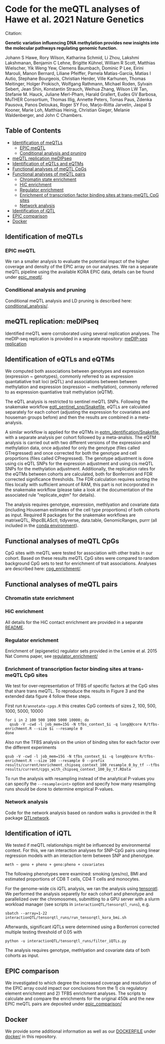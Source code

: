 # Code for the meQTL analyses of Hawe et al. 2021 Nature Genetics

Citation:

**Genetic variation influencing DNA methylation provides new insights into the molecular pathways regulating genomic function.**

Johann S Hawe, Rory Wilson, Katharina Schmid, Li Zhou, Lakshmi Lakshmanan, Benjamin C Lehne, Brigitte Kühnel, William R Scott, Matthias Wielscher, Yik Weng Yew, Clemens Baumbach, Dominic P Lee, Eirini Marouli, Manon Bernard, Liliane Pfeiffer, Pamela Matías-García, Matias I Autio, Stephane Bourgeois, Christian Herder, Ville Karhunen, Thomas Meitinger, Holger Prokisch, Wolfgang Rathmann, Michael Roden, Sylvain Sebert, Jean Shin, Konstantin Strauch, Weihua Zhang, Wilson LW Tan, Stefanie M. Hauck, Juliane Merl-Pham, Harald Grallert, Eudes GV Barbosa, MuTHER Consortium, Thomas Illig, Annette Peters, Tomas Paus, Zdenka Pausova, Panos Deloukas, Roger SY Foo, Marjo-Riitta Jarvelin, Jaspal S Kooner, Marie Loh, Matthias Heinig, Christian Gieger, Melanie Waldenberger, and John C Chambers.


## Table of Contents


   * [Identification of meQTLs](#identification-of-meqtls)
      * [EPIC meQTL](#epic-meqtl)
      * [Conditional analysis and pruning](#conditional-analysis-and-pruning)
   * [meQTL replication meDIPseq](#meqtl-replication-medipseq) 
   * [Identification of eQTLs and eQTMs](#identification-of-eqtls-and-eqtms)
   * [Functional analyses of meQTL CpGs](#functional-analyses-of-meqtl-cpgs)
   * [Functional analyses of meQTL pairs](#functional-analyses-of-meqtl-pairs)
      * [Chromatin state enrichment](#chromatin-state-enrichment)
      * [HiC enrichment](#hic-enrichment)
      * [Regulator enrichment](#regulator-enrichment)
      * [Enrichment of transcription factor binding sites at trans-meQTL CpG sites](#enrichment-of-transcription-factor-binding-sites-at-trans-meqtl-cpg-sites)
      * [Network analysis](#network-analysis)
   * [Identification of iQTL](#identification-of-iqtl)
   * [EPIC comparison](#epic-comparison)
   * [Docker](#docker)

## Identification of meQTLs

### EPIC meQTL

We ran a smaller analysis to evaluate the potential impact of the higher coverage and density of the EPIC array on our analyses.
We ran a separate meQTL pipeline using the available KORA EPIC data, details can be found under [epic_meqtl/](epic_meqtl/).

### Conditional analysis and pruning
Conditional meQTL analysis and LD pruning is described here: [conditional_analysis/](conditional_analysis/).

## meQTL replication: meDIPseq

Identified meQTL were corroborated using several replication analyses.
The meDIP-seq replcation is provided in a separate repository: [meDIP-seq replication](medipseq_replication/)

## Identification of eQTLs and eQTMs

We computed both associations between genotypes and expression (expression ~ genotypes), commonly referred to as expression quantatiative trait loci (eQTL) and associations between between methylation and expression (expression ~ methylation), commonly referred to as expression quantiative trait methylation (eQTM).

The eQTL analysis is restricted to sentinel meQTL SNPs. Following the snakemake workflow [eqtl_sentinel_snp/Snakefile](eqtl_sentinel_snp/Snakefile.sm), eQTLs are calculated separately for each cohort (adjusting the expression for covariates and houseman groups before) and then the results are combined in a meta-analysis. 

A similar workflow is applied for the eQTMs in [eqtm_identification/Snakefile](eqtm_identificaton/Snakemake.sm), with a separate analysis per cohort followed by a meta-analsis. The eQTM analysis is carried out with two different versions of the expression and methylation data, once adjusted for only the genotype (files called GTregressed) and once corrected for both the genotype and cell proportions (files called CPregressed). The genotype adjustment is done using cis eQTL SNPs for the expression adjustment and using cis meQTL SNPs for the methylation adjustment. Additionally, the replication rates for the eQTMs between cohorts are calculated, both for Bonferroni and FDR corrected significance thresholds. The FDR calculation requires sorting the files locally with sufficient amount of RAM, this part is not incorporated in the snakemake workflow (please take a look at the documentation of the associated rule "replicate_eqtm" for details).

The analysis requires genotype, expression, methlyation and covariate data (including Houseman estimates of the cell type proportions) of both cohorts as input. Required R packages for the snakemake workflows are matrixeQTL, RhpcBLASctl, tidyverse, data.table, GenomicRanges, purrr (all included  in the [conda environment](epic_meqtl/envs/rbio.yaml)).

## Functional analyses of meQTL CpGs
CpG sites with meQTL were tested for association with other traits in our cohort. Based on these results meQTL CpG sites were compared to random background CpG sets to test for enrichment of trait associations. Analyses are described here: [cpg_enrichment/](cpg_enrichment/).

## Functional analyses of meQTL pairs

### Chromatin state enrichment

### HiC enrichment

All details for the HiC contact enrichment are provided in a separate [README](hic_enrichment/README.md).

### Regulator enrichment

Enrichment of (epigenetic) regulator sets provided in the Lemire et al. 2015 Nat Comms paper, see [regulator_enrichment/](./regulator_enrichment/)

### Enrichment of transcription factor binding sites at trans-meQTL CpG sites

We test for over-representation of TFBS of specific factors at the CpG sites that share trans meQTL. To reproduce the results in Figure 3 and the extended data figure 4 follow these steps.

First run `R/annotate-cpgs.R` this creates CpG contexts of sizes 2, 100, 500,
1000, 5000, 10000

```{bash}
for i in 2 100 500 1000 5000 10000; do
  qsub -V -cwd -l job_mem=15G -N tfbs_context_$i -q long@@core R/tfbs-enrichment.R --size $i --resample 0
done
```

Also run the TFBS analysis on the union of binding sites for each factor over
the different experiments

```{bash}
qsub -V -cwd -l job_mem=15G -N tfbs_context_$i -q long@@core R/tfbs-enrichment.R --size 100 --resample 0 --prefix results/current/enrichment_chipseq_context_100_resample_0_by_tf --tfbs results/current/cpgs_with_chipseq_context_100_by_tf.RData
```

To run the analysis with resampling instead of the analytical P-values you can specify the `--resample<int>` option and specify how many resampling runs should be done to determine empirical P-values. 

### Network analysis

Code for the network analysis based on random walks is provided in the R package [QTLnetwork](https://github.com/heiniglab/QTLnetwork).

## Identification of iQTL

We tested if meQTL relationships might be influenced by environmental context. For this, we ran interaction analyses for SNP-CpG pairs using linear regression models with an interaction term between SNP and phenotype. 

```
meth ~ geno + pheno + geno:pheno + covariates
```

The following phenotypes were examined: smoking (yes/no), BMI and estimated proportions of CD8 T cells, CD4 T cells and monocytes. 

For the genome-wide cis iQTL analysis, we ran the analysis using [tensorqtl](https://github.com/broadinstitute/tensorqtl). We performed the analysis separetly for each cohort and phenotype and parallelized over the chromosomes, submitting to a GPU server with a slurm workload manager (see scripts in `interactionQTL/tensorqtl_runs`), e.g.

```{bash}
sbatch --array=1-22 interactionQTL/tensorqtl_runs/run_tensorqtl_kora_bmi.sh 
```
Afterwards, significant iQTLs were determined using a Bonferroni corrected multiple testing threshold of 0.05 with

```{bash}
python -u interactionQTL/tensorqtl_runs/filter_iQTLs.py
```
The analysis requires genotype, methlyation and covariate data of both cohorts as input.

## EPIC comparison

We investigated to which degree the increased coverage and resolution of the EPIC array could impact our conclusions from the 1) cis regulatory element enrichment and 2) TFBS enrichment analyses.
The scripts to calculate and compare the enrichments for the original 450k and the new EPIC meQTL pairs are deposited under [epic_comparison/](epic_comparison/)

## Docker

We provide some additional information as well as our [DOCKERFILE](docker/DOCKERFILE) under [docker/](docker/) in this repository.
